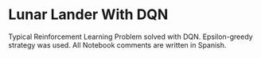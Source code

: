 # Lunar Lander With DQN
Typical Reinforcement Learning Problem solved with DQN. Epsilon-greedy strategy was used.
All Notebook comments are written in Spanish.
